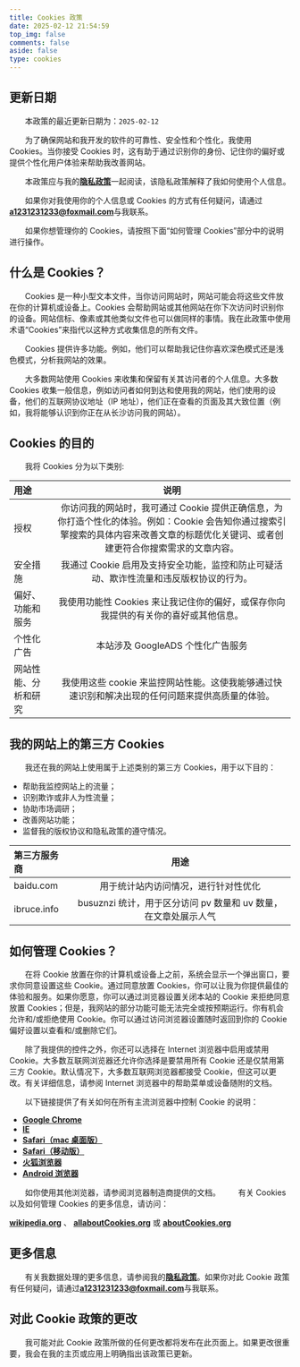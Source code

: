 ```yaml
---
title: Cookies 政策
date: 2025-02-12 21:54:59
top_img: false
comments: false
aside: false
type: cookies
---
```


## 更新日期

&emsp;&emsp;本政策的最近更新日期为：`2025-02-12` 

&emsp;&emsp;为了确保网站和我开发的软件的可靠性、安全性和个性化，我使用 Cookies。当你接受 Cookies 时，这有助于通过识别你的身份、记住你的偏好或提供个性化用户体验来帮助我改善网站。

&emsp;&emsp;本政策应与我的[**隐私政策**](/privacy/)一起阅读，该隐私政策解释了我如何使用个人信息。

&emsp;&emsp;如果你对我使用你的个人信息或 Cookies 的方式有任何疑问，请通过[**a1231231233@foxmail.com**](mailto:a1231231233@foxmail.com)与我联系。

&emsp;&emsp;如果你想管理你的 Cookies，请按照下面“如何管理 Cookies”部分中的说明进行操作。

## 什么是 Cookies？

&emsp;&emsp;Cookies 是一种小型文本文件，当你访问网站时，网站可能会将这些文件放在你的计算机或设备上。Cookies 会帮助网站或其他网站在你下次访问时识别你的设备。网站信标、像素或其他类似文件也可以做同样的事情。我在此政策中使用术语“Cookies”来指代以这种方式收集信息的所有文件。

&emsp;&emsp;Cookies 提供许多功能。例如，他们可以帮助我记住你喜欢深色模式还是浅色模式，分析我网站的效果。

&emsp;&emsp;大多数网站使用 Cookies 来收集和保留有关其访问者的个人信息。大多数 Cookies 收集一般信息，例如访问者如何到达和使用我的网站，他们使用的设备，他们的互联网协议地址（IP 地址），他们正在查看的页面及其大致位置（例如，我将能够认识到你正在从长沙访问我的网站）。

## Cookies 的目的

&emsp;&emsp;我将 Cookies 分为以下类别:

<div class="table-wrap">
  <table>
    <thead>
      <tr>
        <th align="left">用途</th><th align="center">说明</th>
      </tr>
    </thead>
    <tbody>
      <tr>
        <td align="left">授权</td><td align="center">你访问我的网站时，我可通过 Cookie 提供正确信息，为你打造个性化的体验。例如：Cookie 会告知你通过搜索引擎搜索的具体内容来改善文章的标题优化关键词、或者创建更符合你搜索需求的文章内容。</td>
      </tr>
      <tr>
        <td align="left">安全措施</td><td align="center">我通过 Cookie 启用及支持安全功能，监控和防止可疑活动、欺诈性流量和违反版权协议的行为。</td>
      </tr>
      <tr>
        <td align="left">偏好、功能和服务</td><td align="center">我使用功能性 Cookies 来让我记住你的偏好，或保存你向我提供的有关你的喜好或其他信息。</td>
      </tr>
      <tr>
        <td align="left">个性化广告</td><td align="center">本站涉及 GoogleADS 个性化广告服务</td>
      </tr>
      <tr>
        <td align="left">网站性能、分析和研究</td><td align="center">我使用这些 cookie 来监控网站性能。这使我能够通过快速识别和解决出现的任何问题来提供高质量的体验。</td>
      </tr>
    </tbody>
  </table>
</div>

## 我的网站上的第三方 Cookies

&emsp;&emsp;我还在我的网站上使用属于上述类别的第三方 Cookies，用于以下目的：

- 帮助我监控网站上的流量；
- 识别欺诈或非人为性流量；
- 协助市场调研；
- 改善网站功能；
- 监督我的版权协议和隐私政策的遵守情况。

<div class="table-wrap">
  <table>
    <thead>
      <tr>
        <th align="left">第三方服务商</th><th align="center">用途</th>
      </tr>
    </thead>
    <tbody>
      <tr>
        <td align="left">baidu.com</td><td align="center">用于统计站内访问情况，进行针对性优化</td>
      </tr>
      <tr>
        <td align="left">ibruce.info</td><td align="center">busuznzi 统计，用于区分访问 pv 数量和 uv 数量，在文章处展示人气</td>
      </tr>
    </tbody>
  </table>
</div>

## 如何管理 Cookies？

&emsp;&emsp;在将 Cookie 放置在你的计算机或设备上之前，系统会显示一个弹出窗口，要求你同意设置这些 Cookie。通过同意放置 Cookies，你可以让我为你提供最佳的体验和服务。如果你愿意，你可以通过浏览器设置关闭本站的 Cookie 来拒绝同意放置 Cookies；但是，我网站的部分功能可能无法完全或按预期运行。你有机会允许和/或拒绝使用 Cookie。你可以通过访问浏览器设置随时返回到你的 Cookie 偏好设置以查看和/或删除它们。

&emsp;&emsp;除了我提供的控件之外，你还可以选择在 Internet 浏览器中启用或禁用 Cookie。大多数互联网浏览器还允许你选择是要禁用所有 Cookie 还是仅禁用第三方 Cookie。默认情况下，大多数互联网浏览器都接受 Cookie，但这可以更改。有关详细信息，请参阅 Internet 浏览器中的帮助菜单或设备随附的文档。

&emsp;&emsp;以下链接提供了有关如何在所有主流浏览器中控制 Cookie 的说明：

- [**Google Chrome**](https://support.google.com/chrome/answer/95647?hl=en)
- [**IE**](https://support.microsoft.com/en-us/help/260971/description-of-cookies)
- [**Safari（mac 桌面版）**](https://support.apple.com/guide/safari/manage-cookies-and-website-data-sfri11471/mac)
- [**Safari（移动版）**](https://support.apple.com/en-us/HT201265)
- [**火狐浏览器**](https://support.mozilla.org/en-US/kb/Cookies-information-websites-store-on-your-computer)
- [**Android 浏览器**](http://support.google.com/ics/nexus/bin/answer.py?hl=en&answer=2425067)

&emsp;&emsp;如你使用其他浏览器，请参阅浏览器制造商提供的文档。
&emsp;&emsp;有关 Cookies 以及如何管理 Cookies 的更多信息，请访问：

[**wikipedia.org**](https://zh.wikipedia.org/wiki/Cookie) 、 [**allaboutCookies.org**](https://www.allaboutcookies.org/) 或 [**aboutCookies.org**](https://www.aboutcookies.org/)

## 更多信息

&emsp;&emsp;有关我数据处理的更多信息，请参阅我的[**隐私政策**](/privacy/)。如果你对此 Cookie 政策有任何疑问，请通过[**a1231231233@foxmail.com**](mailto:a1231231233@foxmail.com)与我联系。

## 对此 Cookie 政策的更改

&emsp;&emsp;我可能对此 Cookie 政策所做的任何更改都将发布在此页面上。如果更改很重要，我会在我的主页或应用上明确指出该政策已更新。
